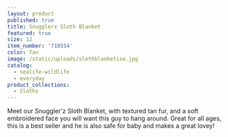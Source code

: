 ```yaml
---
layout: product
published: true
title: Snugglerz Sloth Blanket
featured: true
size: 12
item_number: '718554'
color: Tan
image: /static/uploads/slothblanketiso.jpg
catalog:
  - sealife-wildlife
  - everyday
product_collections:
  - Sloths
---
```

Meet our Snuggler'z Sloth Blanket, with textured tan fur, and a soft embroidered face you will want this guy to hang around. Great for all ages, this is a best seller and he is also safe for baby and makes a great lovey!
